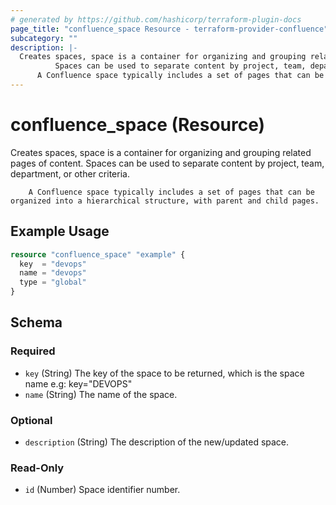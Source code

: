 ```yaml
---
# generated by https://github.com/hashicorp/terraform-plugin-docs
page_title: "confluence_space Resource - terraform-provider-confluence"
subcategory: ""
description: |-
  Creates spaces, space is a container for organizing and grouping related pages of content.
          Spaces can be used to separate content by project, team, department, or other criteria.
      A Confluence space typically includes a set of pages that can be organized into a hierarchical structure, with parent and child pages.
---
```


# confluence_space (Resource)

Creates spaces, space is a container for organizing and grouping related pages of content.
		Spaces can be used to separate content by project, team, department, or other criteria.
		
		A Confluence space typically includes a set of pages that can be organized into a hierarchical structure, with parent and child pages.

## Example Usage

```terraform
resource "confluence_space" "example" {
  key  = "devops"
  name = "devops"
  type = "global"
}
```

<!-- schema generated by tfplugindocs -->
## Schema

### Required

- `key` (String) The key of the space to be returned, which is the space name e.g: key="DEVOPS"
- `name` (String) The name of the space.

### Optional

- `description` (String) The description of the new/updated space.

### Read-Only

- `id` (Number) Space identifier number.


